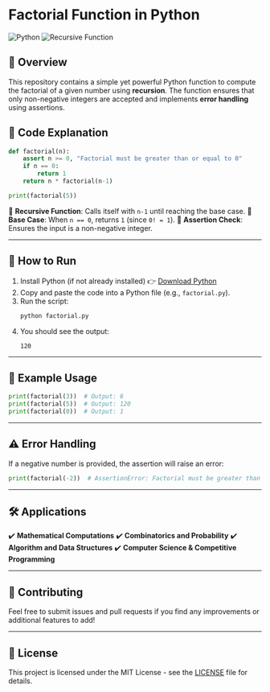 # Factorial Function in Python

![Python](https://img.shields.io/badge/Python-3.x-blue.svg) ![Recursive Function](https://img.shields.io/badge/Recursion-Enabled-green.svg)

## 📌 Overview
This repository contains a simple yet powerful Python function to compute the factorial of a given number using **recursion**. The function ensures that only non-negative integers are accepted and implements **error handling** using assertions.

## 📝 Code Explanation
```python
def factorial(n):  
    assert n >= 0, "Factorial must be greater than or equal to 0"  
    if n == 0:  
        return 1  
    return n * factorial(n-1)  

print(factorial(5))  
```

🔹 **Recursive Function**: Calls itself with `n-1` until reaching the base case.
🔹 **Base Case**: When `n == 0`, returns `1` (since `0! = 1`).
🔹 **Assertion Check**: Ensures the input is a non-negative integer.

---

## 🚀 How to Run
1. Install Python (if not already installed) 👉 [Download Python](https://www.python.org/downloads/)
2. Copy and paste the code into a Python file (e.g., `factorial.py`).
3. Run the script:
   ```bash
   python factorial.py
   ```
4. You should see the output:
   ```
   120
   ```

---

## 📖 Example Usage
```python
print(factorial(3))  # Output: 6
print(factorial(5))  # Output: 120
print(factorial(0))  # Output: 1
```

---

## ⚠️ Error Handling
If a negative number is provided, the assertion will raise an error:
```python
print(factorial(-2))  # AssertionError: Factorial must be greater than or equal to 0
```

---

## 🛠 Applications
✔️ **Mathematical Computations**
✔️ **Combinatorics and Probability**
✔️ **Algorithm and Data Structures**
✔️ **Computer Science & Competitive Programming**

---

## 📌 Contributing
Feel free to submit issues and pull requests if you find any improvements or additional features to add!

---

## 📝 License
This project is licensed under the MIT License - see the [LICENSE](LICENSE) file for details.

